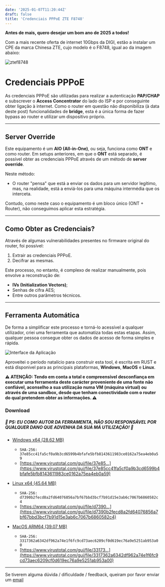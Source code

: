 ```yaml
---
date: '2025-01-07T11:20:44Z'
draft: false
title: 'Credenciais PPPoE ZTE F8748'
---
```

**Antes de mais, quero desejar um bom ano de 2025 a todos!**  

Com a mais recente oferta de internet 10Gbps da DIGI, estão a instalar um CPE da marca Chinesa ZTE, cujo modelo é o F8748,
igual ao da imagem abaixo:

![ztef8748](https://i.imgur.com/IAhi5b7.png)

# Credenciais PPPoE

As credenciais PPPoE são utilizadas para realizar a autenticação **PAP/CHAP** e subscrever o **Access Concentrator** do lado do ISP e por conseguinte obter ligação à internet. Como o router em questão não disponibiliza (à data deste post) funcionalidades de **bridge**, esta é a única forma de fazer bypass ao router e utilizar um dispositivo próprio.

---

## Server Override

Este equipamento é um **AIO (All-in-One)**, ou seja, funciona como **ONT** e como router. Em setups anteriores, em que o **ONT** está separado, é possível obter as credenciais PPPoE através de um método de **server override**. 

Neste método:
- O router "pensa" que está a enviar os dados para um servidor legítimo, mas, na realidade, está a enviá-los para uma máquina intermédia que os interceta.

Contudo, como neste caso o equipamento é um bloco único (ONT + Router), não conseguimos aplicar esta estratégia.

---

## Como Obter as Credenciais?

Através de algumas vulnerabilidades presentes no firmware original do router, foi possível:
1. Extrair as credenciais PPPoE.
2. Decifrar as mesmas.

Este processo, no entanto, é complexo de realizar manualmente, pois envolve a reconstrução de:
- **IVs (Initialization Vectors)**;
- Senhas de cifra AES;
- Entre outros parâmetros técnicos.

---
## Ferramenta Automática

De forma a simplificar este processo e torná-lo acessível a qualquer utilizador, criei uma ferramenta que automatiza todas estas etapas. Assim, qualquer pessoa consegue obter os dados de acesso de forma simples e rápida.

![Interface da Aplicação](https://i.imgur.com/lFVZoZe.png)

Aproveitei o período natalício para construir esta tool, é escrita em RUST e está disponivel para as principais plataformas, **Windows**, **MacOS** e **Linux**.

**⚠️ ATENÇÃO: Tendo em conta a total e compreensível desconfiança em executar uma ferramenta deste carácter proveniente de uma fonte não confiável, aconselho a sua utilização numa **VM (máquina virtual)** ou através de uma **sandbox**, desde que tenham conectividade com o router do qual pretendem obter as informações. ⚠️**

### Download

##### **🔴 PS: EU COMO AUTOR DA FERRAMENTA, NÃO SOU RESPONSÁVEL POR QUALQUER DANO QUE ADVENHA DA SUA MÁ UTILIZAÇÃO! 🔴**

- [Windows x64 (28.62 MB)](/grabber_win64.zip)   
  * ```SHA-256: 37e85cc41fa5cf0a9b3cd6599b4bfafe5bfb8143611983ce0162a75ea4eb0a59```   
  * [https://www.virustotal.com/gui/file/37e85...](https://www.virustotal.com/gui/file/37e85cc41fa5cf0a9b3cd6599b4bfafe5bfb8143611983ce0162a75ea4eb0a59)

- [Linux x64 (45.64 MB)](/grabber_linux.zip)   
  * ```SHA-256: d7390b2fecd8a2fd64076856a7bf67bbd3bcf7b91d15e3ab6c7067b6860582c4```
  * [https://www.virustotal.com/gui/file/d7390...](https://www.virustotal.com/gui/file/d7390b2fecd8a2fd64076856a7bf67bbd3bcf7b91d15e3ab6c7067b6860582c4)

- [MacOS ARM64 (39.07 MB)](/grabber_macos_arm.zip)   
  * ```SHA-256: 3317362a6342df962a74e1f6fc9cd73aec6209cf0d619ec76a9e5251ab953a00```
  * [https://www.virustotal.com/gui/file/33173...](https://www.virustotal.com/gui/file/3317362a6342df962a74e1f6fc9cd73aec6209cf0d619ec76a9e5251ab953a00)

---
Se tiverem alguma dúvida / dificuldade / feedback, queiram por favor enviar um [email](mailto:i@443.pt) 